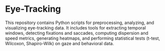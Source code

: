 # Eye-Tracking
This repository contains Python scripts for preprocessing, analyzing, and visualizing eye-tracking data. It includes tools for extracting temporal windows, detecting fixations and saccades, computing dispersion and speed metrics, generating heatmaps, and performing statistical tests (t-test, Wilcoxon, Shapiro-Wilk) on gaze and behavioral data.
